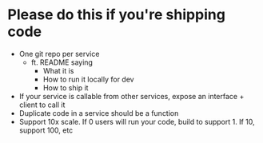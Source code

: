 # Please do this if you're shipping code 
- One git repo per service
    - ft. README saying 
        - What it is
        - How to run it locally for dev
        - How to ship it
- If your service is callable from other services, expose an interface + client to call it 
- Duplicate code in a service should be a function 
- Support 10x scale. If 0 users will run your code, build to support 1. If 10, support 100, etc
